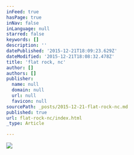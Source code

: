 ```yaml
---
inFeed: true
hasPage: true
inNav: false
inLanguage: null
starred: false
keywords: []
description: ''
datePublished: '2015-12-21T18:09:23.629Z'
dateModified: '2015-12-21T18:08:32.478Z'
title: 'flat rock, nc'
author: []
authors: []
publisher:
  name: null
  domain: null
  url: null
  favicon: null
sourcePath: _posts/2015-12-21-flat-rock-nc.md
published: true
url: flat-rock-nc/index.html
_type: Article

---
```

![](https://the-grid-user-content.s3-us-west-2.amazonaws.com/21814574-26b4-4e1f-a7cd-4b29d2a0ef54.jpg)